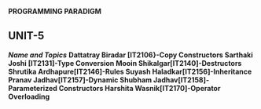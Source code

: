 ****PROGRAMMING PARADIGM****
## UNIT-5 ##
***Name and Topics***
**Dattatray Biradar [IT2106}-Copy Constructors
Sarthaki Joshi [IT2131]-Type Conversion
Mooin Shikalgar[IT2140]-Destructors
Shrutika Ardhapure[IT2146]-Rules
Suyash Haladkar[IT2156]-Inheritance
Pranav Jadhav[IT2157]-Dynamic
Shubham Jadhav[IT2158]-Parameterized Constructors
Harshita Wasnik[IT2170]-Operator Overloading**
